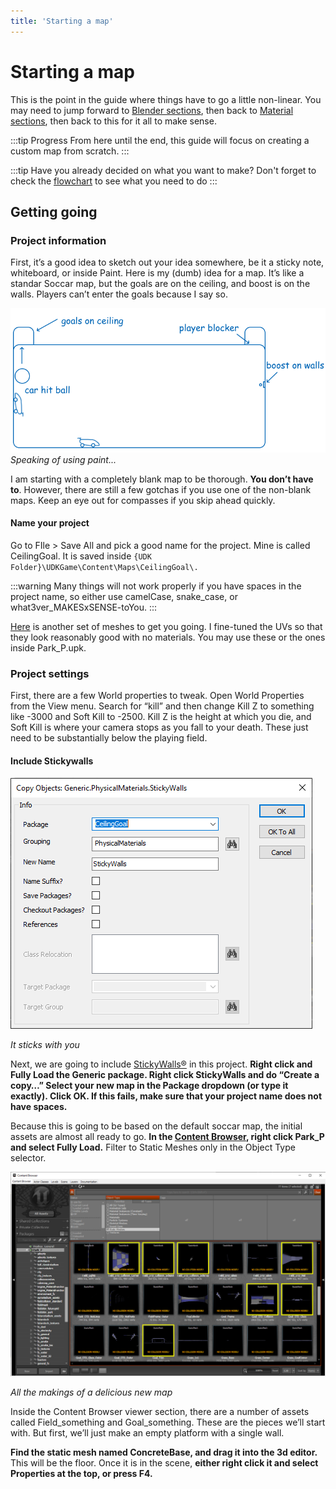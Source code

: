 ```yaml
---
title: 'Starting a map'
---
```

# Starting a map

This is the point in the guide where things have to go a little non-linear. You may need to jump forward to [Blender sections](../modeling), then back to [Material sections](../textures), then back to this for it all to make sense.

:::tip Progress
From here until the end, this guide will focus on creating a custom map from scratch.
:::

:::tip
Have you already decided on what you want to make? Don't forget to check the [flowchart](../beginner/ready) to see what you need to do
:::

## Getting going

### Project information

First, it’s a good idea to sketch out your idea somewhere, be it a sticky note, whiteboard, or inside Paint. Here is my (dumb) idea for a map. It’s like a standar Soccar map, but the goals are on the ceiling, and boost is on the walls. Players can’t enter the goals because I say so.

![alt text](../.vuepress/public/images/image212.png)
*Speaking of using paint...*

I am starting with a completely blank map to be thorough. **You don’t have to**. However, there are still a few gotchas if you use one of the non-blank maps. Keep an eye out for compasses if you skip ahead quickly.

#### Name your project <Badge text="important" type="tip"/>

Go to FIle > Save All and pick a good name for the project. Mine is called CeilingGoal. It is saved inside `{UDK Folder}\UDKGame\Content\Maps\CeilingGoal\.` 

:::warning
Many things will not work properly if you have spaces in the project name, so either use camelCase, snake_case, or what3ver_MAKESxSENSE-toYou.
:::

[Here](https://drive.google.com/file/d/1_SRltyPZXlqwuA4s2rHA5H8GgMOiSqk-/view?usp=sharing) is another set of meshes to get you going. I fine-tuned the UVs so that they look reasonably good with no materials. You may use these or the ones inside Park_P.upk.

### Project settings

First, there are a few World properties to tweak. Open World Properties from the View menu. Search for “kill” and then change Kill Z to something like -3000 and Soft Kill to -2500. Kill Z is the height at which you die, and Soft Kill is where your camera stops as you fall to your death. These just need to be substantially below the playing field.

#### Include Stickywalls <Badge text="important" type="tip"/>

![alt text](../.vuepress/public/images/image27.png)

*It sticks with you*

Next, we are going to include [StickyWalls®](../beginner/sticky-walls) in this project. **Right click and Fully Load the Generic package. Right click StickyWalls and do “Create a copy…” Select your new map in the Package dropdown (or type it exactly). Click OK. If this fails, make sure that your project name does not have spaces.**

Because this is going to be based on the default soccar map, the initial assets are almost all ready to go. **In the [Content Browser](../beginner/content_browser), right click Park_P and select Fully Load.** Filter to Static Meshes only in the Object Type selector.

![alt text](../.vuepress/public/images/image22.png)

*All the makings of a delicious new map*

Inside the Content Browser viewer section, there are a number of assets called Field_something and Goal_something. These are the pieces we’ll start with. But first, we’ll just make an empty platform with a single wall.


**Find the static mesh named ConcreteBase, and drag it into the 3d editor.** This will be the floor. Once it is in the scene, **either right click it and select Properties at the top, or press F4.**